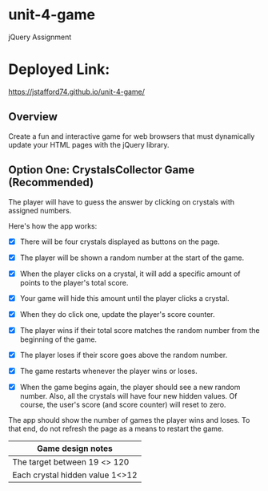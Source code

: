 # unit-4-game
jQuery Assignment

# Deployed Link:
https://jstafford74.github.io/unit-4-game/

## Overview
Create a fun and interactive game for web browsers that must dynamically update your HTML pages with the jQuery library.

## Option One: CrystalsCollector Game (Recommended)

The player will have to guess the answer by clicking on crystals with assigned numbers.

Here's how the app works:

- [X] There will be four crystals displayed as buttons on the page.
- [X] The player will be shown a random number at the start of the game.
- [X] When the player clicks on a crystal, it will add a specific amount of points to the player's total score.
- [X] Your game will hide this amount until the player clicks a crystal.
- [X] When they do click one, update the player's score counter.
- [X] The player wins if their total score matches the random number from the beginning of the game.
- [X] The player loses if their score goes above the random number.
- [X] The game restarts whenever the player wins or loses.
- [X] When the game begins again, the player should see a new random number. Also, all the crystals will have four new hidden values. Of       course, the user's score (and score counter) will reset to zero.


The app should show the number of games the player wins and loses. To that end, do not refresh the page as a means to restart the game.

Game design notes|
-----------------|
The target between 19 <> 120|
Each crystal hidden value 1<>12|
